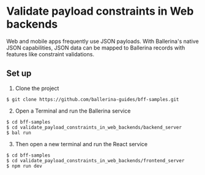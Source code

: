 # Validate payload constraints in Web backends

Web and mobile apps frequently use JSON payloads. With Ballerina's native JSON capabilities, JSON data can be mapped to Ballerina records with features like constraint validations.

## Set up

1. Clone the project

```
$ git clone https://github.com/ballerina-guides/bff-samples.git
```

2. Open a Terminal and run the Ballerina service

```
$ cd bff-samples
$ cd validate_payload_constraints_in_web_backends/backend_server
$ bal run
```

3. Then open a new terminal and run the React service

```
$ cd bff-samples
$ cd validate_payload_constraints_in_web_backends/frontend_server
$ npm run dev
```